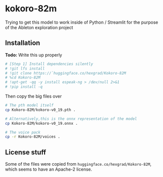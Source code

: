 # kokoro-82m

Trying to get this model to work inside of Python / Streamlit for the purpose\
of the Ableton exploration project

## Installation

**Todo:** Write this up properly

```sh
# [Step 1] Install dependencies silently
# !git lfs install
# !git clone https://`huggingface.co/hexgrad/Kokoro-82M
# %cd Kokoro-82M
# !apt-get -qq -y install espeak-ng > /dev/null 2>&1
# !pip install -q
```

Then copy the big files over

```sh
# The pth model itself
cp Kokoro-82M/kokoro-v0_19.pth .

# Alternatively,this is the onnx representation of the model
cp Kokoro-82M/kokoro-v0_19.onnx .

# The voice pack
cp -r Kokoro-82M/voices .
```

## License stuff

Some of the files were copied from `huggingface.co/hexgrad/Kokoro-82M`, which seems to
have an Apache-2 license.
